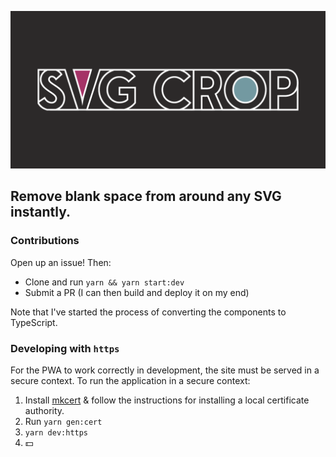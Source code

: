 ![SVG Crop](dist/images/twitter.png)

## Remove blank space from around any SVG instantly.

### Contributions

Open up an issue! Then:

- Clone and run `yarn && yarn start:dev` 
- Submit a PR (I can then build and deploy it on my end)

Note that I've started the process of converting the components to TypeScript.

### Developing with `https`
For the PWA to work correctly in development, the site must be served in a secure context.
To run the application in a secure context:
1. Install [mkcert](https://github.com/FiloSottile/mkcert) & follow the instructions for installing a local certificate authority.
2. Run `yarn gen:cert`
3. `yarn dev:https`
4. 💵